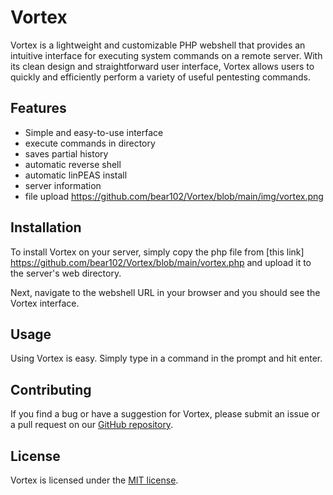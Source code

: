# Vortex 


Vortex is a lightweight and customizable PHP webshell that provides an intuitive interface for executing system commands on a remote server. With its clean design and straightforward user interface, Vortex allows users to quickly and efficiently perform a variety of useful pentesting commands.

## Features

- Simple and easy-to-use interface
- execute commands in directory
- saves partial history
- automatic reverse shell
- automatic linPEAS install
- server information
- file upload
https://github.com/bear102/Vortex/blob/main/img/vortex.png
## Installation

To install Vortex on your server, simply copy the php file from [this link] https://github.com/bear102/Vortex/blob/main/vortex.php and upload it to the server's web directory.

Next, navigate to the webshell URL in your browser and you should see the Vortex interface.

## Usage

Using Vortex is easy. Simply type in a command in the prompt and hit enter. 

## Contributing

If you find a bug or have a suggestion for Vortex, please submit an issue or a pull request on our [GitHub repository](https://github.com/bear102/Vortex).

## License

Vortex is licensed under the [MIT license](https://github.com/bear102/Vortex/blob/main/LICENSE).

